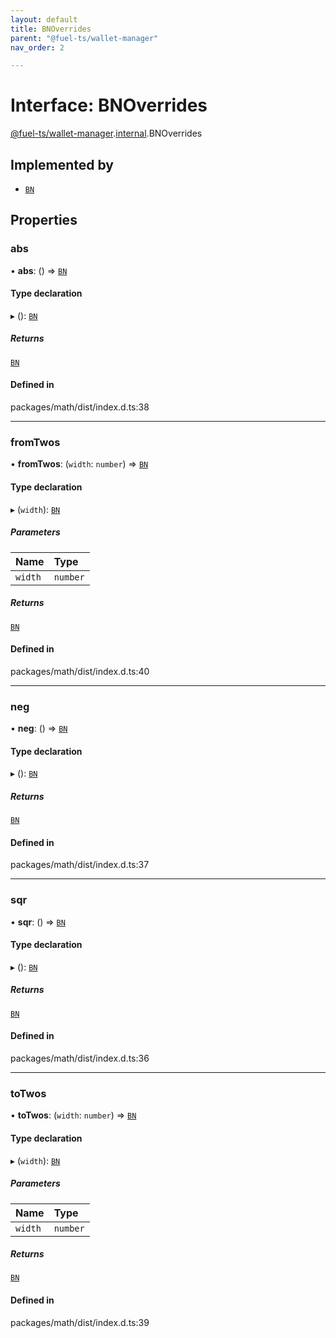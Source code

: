 ```yaml
---
layout: default
title: BNOverrides
parent: "@fuel-ts/wallet-manager"
nav_order: 2

---
```


# Interface: BNOverrides

[@fuel-ts/wallet-manager](../index.md).[internal](../namespaces/internal.md).BNOverrides

## Implemented by

- [`BN`](../classes/internal-BN.md)

## Properties

### abs

• **abs**: () => [`BN`](../classes/internal-BN.md)

#### Type declaration

▸ (): [`BN`](../classes/internal-BN.md)

##### Returns

[`BN`](../classes/internal-BN.md)

#### Defined in

packages/math/dist/index.d.ts:38

___

### fromTwos

• **fromTwos**: (`width`: `number`) => [`BN`](../classes/internal-BN.md)

#### Type declaration

▸ (`width`): [`BN`](../classes/internal-BN.md)

##### Parameters

| Name | Type |
| :------ | :------ |
| `width` | `number` |

##### Returns

[`BN`](../classes/internal-BN.md)

#### Defined in

packages/math/dist/index.d.ts:40

___

### neg

• **neg**: () => [`BN`](../classes/internal-BN.md)

#### Type declaration

▸ (): [`BN`](../classes/internal-BN.md)

##### Returns

[`BN`](../classes/internal-BN.md)

#### Defined in

packages/math/dist/index.d.ts:37

___

### sqr

• **sqr**: () => [`BN`](../classes/internal-BN.md)

#### Type declaration

▸ (): [`BN`](../classes/internal-BN.md)

##### Returns

[`BN`](../classes/internal-BN.md)

#### Defined in

packages/math/dist/index.d.ts:36

___

### toTwos

• **toTwos**: (`width`: `number`) => [`BN`](../classes/internal-BN.md)

#### Type declaration

▸ (`width`): [`BN`](../classes/internal-BN.md)

##### Parameters

| Name | Type |
| :------ | :------ |
| `width` | `number` |

##### Returns

[`BN`](../classes/internal-BN.md)

#### Defined in

packages/math/dist/index.d.ts:39
